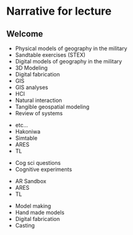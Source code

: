 Narrative for lecture
============================================

Welcome
--------




* Physical models of geography in the military
* Sandtable exercises (STEX)
* Digital models of geography in the military
* 3D Modeling
* Digital fabrication
* GIS
* GIS analyses
* HCI
* Natural interaction
* Tangible geospatial modeling
* Review of systems
- etc...
- Hakoniwa
- Simtable
- ARES
- TL
* Cog sci questions
* Cognitive experiments
- AR Sandbox
- ARES
- TL



* Model making
* Hand made models
* Digital fabrication
* Casting
